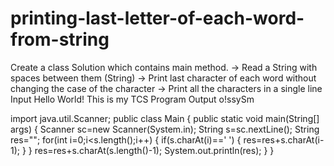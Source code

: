 # printing-last-letter-of-each-word-from-string
Create a class Solution which contains main method. -> Read a String with spaces between them (String) -> Print last character of each word without changing the case of the character -> Print all the characters in a single line  Input Hello World! This is my TCS Program Output o!ssySm


import java.util.Scanner;
public class Main
{
	public static void main(String[] args) {
	    Scanner sc=new Scanner(System.in);
	    String s=sc.nextLine();
	    String res="";
	    for(int i=0;i<s.length();i++)
	    {
	        if(s.charAt(i)==' ')
	        {
	            res=res+s.charAt(i-1);
	        }
	    }
	    res=res+s.charAt(s.length()-1);
		System.out.println(res);
	}
}
